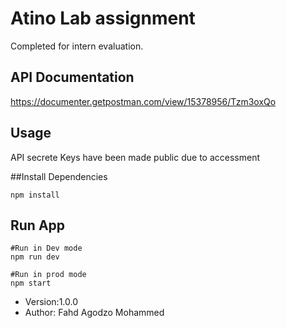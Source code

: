 # Atino Lab assignment

Completed for intern evaluation.

## API Documentation
https://documenter.getpostman.com/view/15378956/Tzm3oxQo


## Usage
API secrete Keys have been made public due to accessment

##Install Dependencies
```
npm install
```

## Run App
```
#Run in Dev mode
npm run dev

#Run in prod mode
npm start
```

- Version:1.0.0
- Author: Fahd Agodzo Mohammed